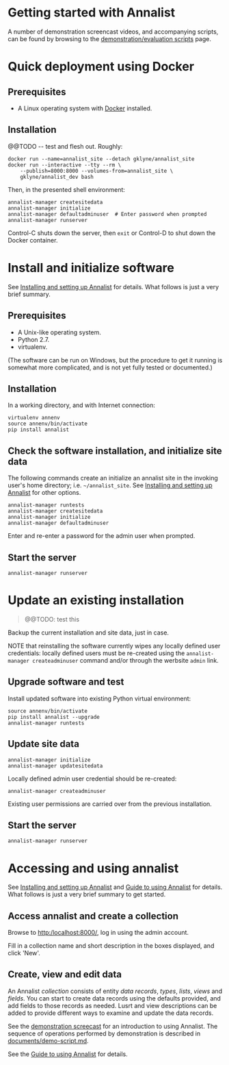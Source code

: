 # Getting started with Annalist

A number of demonstration screencast videos, and accompanying scripts, can be found by browsing to the [demonstration/evaluation scripts](./demo-script.md) page.


# Quick deployment using Docker

## Prerequisites

* A Linux operating system with [Docker](https://www.docker.com) installed.

## Installation

@@TODO -- test and flesh out.  Roughly:

    docker run --name=annalist_site --detach gklyne/annalist_site
    docker run --interactive --tty --rm \
        --publish=8000:8000 --volumes-from=annalist_site \
        gklyne/annalist_dev bash

Then, in the presented shell environment:

    annalist-manager createsitedata
    annalist-manager initialize
    annalist-manager defaultadminuser  # Enter password when prompted
    annalist-manager runserver

Control-C shuts down the server, then `exit` or Control-D to shut down the Docker container.


# Install and initialize software

See [Installing and setting up Annalist](installing-annalist.md) for details.  What follows is just a very brief summary.

## Prerequisites

* A Unix-like operating system.
* Python 2.7.
* virtualenv.

(The software can be run on Windows, but the procedure to get it running is somewhat more complicated, and is not yet fully tested or documented.)

## Installation

In a working directory, and with Internet connection:

    virtualenv annenv
    source annenv/bin/activate
    pip install annalist

## Check the software installation, and initialize site data

The following commands create an initialize an annalist site in the invoking user's home directory; i.e. `~/annalist_site`.  See [Installing and setting up Annalist](installing-annalist.md) for other options.

    annalist-manager runtests
    annalist-manager createsitedata
    annalist-manager initialize
    annalist-manager defaultadminuser

Enter and re-enter a password for the admin user when prompted.

## Start the server

    annalist-manager runserver


# Update an existing installation

> @@TODO: test this

Backup the current installation and site data, just in case.

NOTE that reinstalling the software currently wipes any locally defined user credentials:  locally defined users must be re-created using the `annalist-manager createadminuser` command and/or through the werbsite `admin` link.

## Upgrade software and test

Install updated software into existing Python virtual environment:

    source annenv/bin/activate
    pip install annalist --upgrade
    annalist-manager runtests

## Update site data

    annalist-manager initialize
    annalist-manager updatesitedata

Locally defined admin user credential should be re-created:

    annalist-manager createadminuser

Existing user permissions are carried over from the previous installation.

## Start the server

    annalist-manager runserver


# Accessing and using annalist

See [Installing and setting up Annalist](installing-annalist.md) and [Guide to using Annalist](using-annalist.md) for details.  What follows is just a very brief summary to get started.

## Access annalist and create a collection

Browse to [http:/localhost:8000/](http:/localhost:8000/), log in using the admin account.

Fill in a collection name and short description in the boxes displayed, and click 'New'.

## Create, view and edit data

An Annalist _collection_ consists of entity _data records_, _types_, _lists_, _views_ and _fields_.  You can start to create data records using the defaults provided, and add fields to those records as needed.  Lusrt and view descriptions can be added to provide different ways to examine and update the data records.

See the [demonstration screecast](http://annalist.net/media/annalist-demo-music-instrument-catalogue.mp4) for an introduction to using Annalist.  The sequence of operations performed by demonstration is described in [documents/demo-script.md](demo-script.md).

See the [Guide to using Annalist](using-annalist.md) for details.

